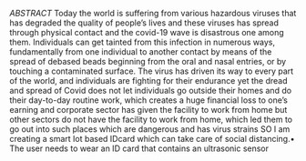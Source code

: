 *ABSTRACT*
Today the world is suffering from various hazardous viruses that has degraded the quality of people’s lives and these viruses has spread through physical contact and the covid-19 wave is disastrous one among them. Individuals can get tainted from this infection in numerous ways, fundamentally from one individual to another contact by means of the spread of debased beads beginning from the oral and nasal entries, or by touching a contaminated surface.  The virus has driven its way to every part of the world, and individuals are fighting for their endurance yet the dread and spread of Covid does not let individuals go outside their homes and do their day-to-day routine work, which creates a huge financial loss to one’s earning and corporate sector has given the facility to work from home but other sectors do not have the facility to work from home, which led them to go out into such places which are dangerous and has virus strains
SO I am creating a smart Iot based IDcard which can take care of social distancing.•	The user needs to wear an ID card that contains an ultrasonic sensor
